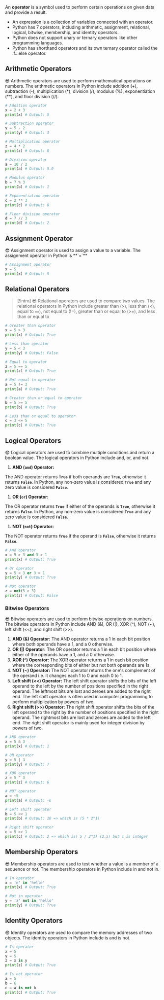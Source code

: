 
An **operator** is a symbol used to perform certain operations on given data and provide a result.

-   An expression is a collection of variables connected with an operator.
-   Python has 7 operators, including arithmetic, assignment, relational, logical, bitwise, membership, and identity operators.
-   Python does not support unary or ternary operators like other programming languages.
-   Python has shorthand operators and its own ternary operator called the if...else operator.

## **Arithmetic Operators**

<aside> 😎 Arithmetic operators are used to perform mathematical operations on numbers. The arithmetic operators in Python include addition (+), subtraction (-), multiplication (*), division (/), modulus (%), exponentiation (**), and floor division (//).

</aside>

```python
# Addition operator
x = 2 + 3
print(x) # Output: 5

# Subtraction operator
y = 5 - 2
print(y) # Output: 3

# Multiplication operator
z = 4 * 2
print(z) # Output: 8

# Division operator
a = 10 / 2
print(a) # Output: 5.0

# Modulus operator
b = 7 % 3
print(b) # Output: 1

# Exponentiation operator
c = 2 ** 3
print(c) # Output: 8

# Floor division operator
d = 7 // 3
print(d) # Output: 2
```


## **Assignment Operator**

<aside> 😎 Assignment operator is used to assign a value to a variable. The assignment operator in Python is **`=`**

</aside>

```python
# Assignment operator
x = 5
print(x) # Output: 5
```

## **Relational Operators**

>[!Intro] 😎 Relational operators are used to compare two values. The relational operators in Python include greater than (>), less than (<), equal to `==`), not equal to (!=), greater than or equal to (>=), and less than or equal to

```python
# Greater than operator
x = 5 > 3
print(x) # Output: True

# Less than operator
y = 5 < 3
print(y) # Output: False

# Equal to operator
z = 5 == 5
print(z) # Output: True

# Not equal to operator
a = 5 != 3
print(a) # Output: True

# Greater than or equal to operator
b = 5 >= 5
print(b) # Output: True

# Less than or equal to operator
c = 3 <= 5
print(c) # Output: True
```

## **Logical Operators**

<aside> 😎 Logical operators are used to combine multiple conditions and return a boolean value. The logical operators in Python include and, or, and not.

</aside>

1.  **AND (`and`) Operator:**

The AND operator returns **`True`** if both operands are **`True`**, otherwise it returns **`False`**. In Python, any non-zero value is considered **`True`** and any zero value is considered **`False`**.

1.  **OR (`or`) Operator:**

The OR operator returns **`True`** if either of the operands is **`True`**, otherwise it returns **`False`**. In Python, any non-zero value is considered **`True`** and any zero value is considered **`False`**.

1.  **NOT (`not`) Operator:**

The NOT operator returns **`True`** if the operand is **`False`**, otherwise it returns **`False`**.

```python
# And operator
x = 5 > 3 and 3 > 1
print(x) # Output: True

# Or operator
y = 5 < 3 or 3 > 1
print(y) # Output: True

# Not operator
z = not(5 > 3)
print(z) # Output: False
```

### **Bitwise Operators**

<aside> 😎 Bitwise operators are used to perform bitwise operations on numbers. The bitwise operators in Python include AND (&), OR (|), XOR (^), NOT (~), left shift (<<), and right shift (>>).

</aside>

1.  **AND (&) Operator:** The AND operator returns a 1 in each bit position where both operands have a 1, and a 0 otherwise.
2.  **OR (|) Operator:** The OR operator returns a 1 in each bit position where either of the operands have a 1, and a 0 otherwise.
3.  **XOR (^) Operator:** The XOR operator returns a 1 in each bit position where the corresponding bits of either but not both operands are 1s.
4.  **NOT (~) Operator:** The NOT operator returns the one's complement of the operand i.e. it changes each 1 to 0 and each 0 to 1.
5.  **Left shift (<<) Operator:** The left shift operator shifts the bits of the left operand to the left by the number of positions specified in the right operand. The leftmost bits are lost and zeroes are added to the right end. The left shift operator is often used in computer programming to perform multiplication by powers of two.
6.  **Right shift (>>) Operator:** The right shift operator shifts the bits of the left operand to the right by the number of positions specified in the right operand. The rightmost bits are lost and zeroes are added to the left end. The right shift operator is mainly used for integer division by powers of two.

```python
# AND operator
x = 5 & 3
print(x) # Output: 1

# OR operator
y = 5 | 3
print(y) # Output: 7

# XOR operator
z = 5 ^ 3
print(z) # Output: 6

# NOT operator
a = ~5
print(a) # Output: -6

# Left shift operator
b = 5 << 1
print(b) # Output: 10 => which is (5 * 2^1)

# Right shift operator
c = 5 >> 1
print(c) # Output: 2 => which is( 5 / 2^1) (2.5) but c is integer
```

## **Membership Operators**

<aside> 😎 Membership operators are used to test whether a value is a member of a sequence or not. The membership operators in Python include in and not in.

</aside>

```python
# In operator
x = 'e' in 'hello'
print(x) # Output: True

# Not in operator
y = 'z' not in 'hello'
print(y) # Output: True
```

## **Identity Operators**

<aside> 😎 Identity operators are used to compare the memory addresses of two objects. The identity operators in Python include is and is not.

</aside>

```python
# Is operator
x = 5
y = 5
z = x is y
print(z) # Output: True

# Is not operator
a = 5
b = 6
c = a is not b
print(c) # Output: True
```

